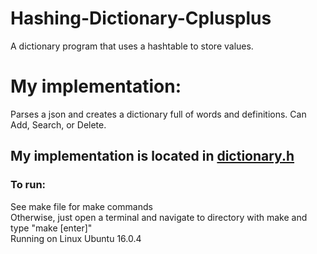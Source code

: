 # Hashing-Dictionary-Cplusplus
A dictionary program that uses a hashtable to store values.

# My implementation:
Parses a json and creates a dictionary full of words and definitions.
Can Add, Search, or Delete.

## My implementation is located in [dictionary.h](https://github.com/JaredAdamsWSU/Hashing-Dictionary-Cplusplus/blob/JaredAdamsWSU-patch-1/PA3-HashingDictionary-v01/dictionary.h)

### To run:<br />
See make file for make commands<br />
Otherwise, just open a terminal and navigate to directory with make and type "make [enter]"<br />
Running on Linux Ubuntu 16.0.4
